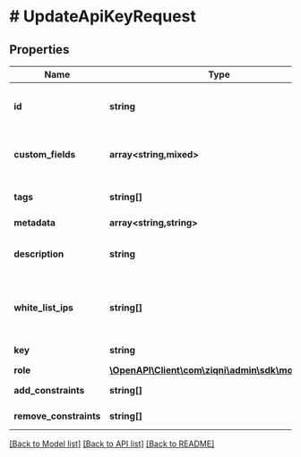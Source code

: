 # # UpdateApiKeyRequest

## Properties

Name | Type | Description | Notes
------------ | ------------- | ------------- | -------------
**id** | **string** | A unique system generated identifier |
**custom_fields** | **array<string,mixed>** | A list of id&#39;s used to add cutom fields | [optional]
**tags** | **string[]** | A list of id&#39;s used to tag models | [optional]
**metadata** | **array<string,string>** |  | [optional]
**description** | **string** | The description of an Api key | [optional]
**white_list_ips** | **string[]** | the IP&#39;s that need to be whitelisted with the Api key | [optional]
**key** | **string** | An Api key hash | [optional] [readonly]
**role** | [**\OpenAPI\Client\com\ziqni\admin\sdk\model\Role**](Role.md) |  | [optional]
**add_constraints** | **string[]** | Additional constraints | [optional]
**remove_constraints** | **string[]** | Additional constraints | [optional]

[[Back to Model list]](../../README.md#models) [[Back to API list]](../../README.md#endpoints) [[Back to README]](../../README.md)
